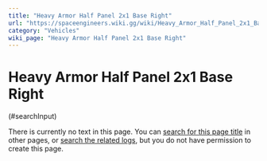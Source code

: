 ```yaml
---
title: "Heavy Armor Half Panel 2x1 Base Right"
url: "https://spaceengineers.wiki.gg/wiki/Heavy_Armor_Half_Panel_2x1_Base_Right"
category: "Vehicles"
wiki_page: "Heavy Armor Half Panel 2x1 Base Right"
---
```


# Heavy Armor Half Panel 2x1 Base Right

(#searchInput)

There is currently no text in this page. You can [search for this page title](https://spaceengineers.wiki.gg/wiki/Special:Search/Heavy_Armor_Half_Panel_2x1_Base_Right "Special:Search/Heavy Armor Half Panel 2x1 Base Right") in other pages, or [search the related logs](https://spaceengineers.wiki.gg/wiki/Special:Log?page=Heavy_Armor_Half_Panel_2x1_Base_Right), but you do not have permission to create this page.
